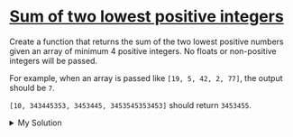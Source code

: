 # [Sum of two lowest positive integers](https://www.codewars.com/kata/558fc85d8fd1938afb000014)

Create a function that returns the sum of the two lowest positive numbers given an array of minimum 4 positive integers. No floats or non-positive integers will be passed.

For example, when an array is passed like `[19, 5, 42, 2, 77]`, the output should be `7`.

`[10, 343445353, 3453445, 3453545353453]` should return `3453455`.

<details><summary>My Solution</summary>

```js
function sumTwoSmallestNumbers(numbers) {
  const sortedNumbers = numbers.sort((a, b) => a - b) // Sort the numbers in ascending order

  // Return the sum of the two smallest numbers
  return sortedNumbers[0] + sortedNumbers[1]
}
```

</details>

